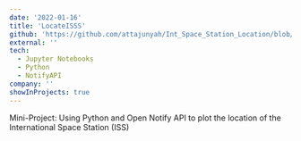 ```yaml
---
date: '2022-01-16'
title: 'LocateISSS'
github: 'https://github.com/attajunyah/Int_Space_Station_Location/blob/main/Space.ipynb'
external: ''
tech:
  - Jupyter Notebooks
  - Python
  - NotifyAPI
company: ''
showInProjects: true
---
```


Mini-Project:
Using Python and Open Notify API to plot the location of the International Space Station (ISS)
